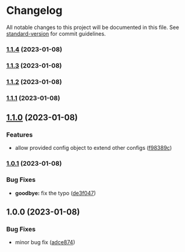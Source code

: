 # Changelog

All notable changes to this project will be documented in this file. See [standard-version](https://github.com/conventional-changelog/standard-version) for commit guidelines.

### [1.1.4](https://github.com/paruuy/maven-multimodule-structure-example/compare/v1.1.3...v1.1.4) (2023-01-08)

### [1.1.3](https://github.com/paruuy/maven-multimodule-structure-example/compare/v1.1.2...v1.1.3) (2023-01-08)

### [1.1.2](https://github.com/paruuy/maven-multimodule-structure-example/compare/v1.1.1...v1.1.2) (2023-01-08)

### [1.1.1](https://github.com/paruuy/maven-multimodule-structure-example/compare/v1.1.0...v1.1.1) (2023-01-08)

## [1.1.0](https://github.com/paruuy/maven-multimodule-structure-example/compare/v1.0.1...v1.1.0) (2023-01-08)


### Features

* allow provided config object to extend other configs ([f98389c](https://github.com/paruuy/maven-multimodule-structure-example/commit/f98389cbdc5ae0451b08bc924987aa4377c890b3))

### [1.0.1](https://github.com/paruuy/maven-multimodule-structure-example/compare/v1.0.0...v1.0.1) (2023-01-08)


### Bug Fixes

* **goodbye:** fix the typo ([de3f047](https://github.com/paruuy/maven-multimodule-structure-example/commit/de3f047a451fbcd313b3d49fb082829cd826dde0))

## 1.0.0 (2023-01-08)


### Bug Fixes

* minor bug fix ([adce874](https://github.com/paruuy/maven-multimodule-structure-example/commit/adce8749d010916fae836b0de5cb0d5ec26ec3b7))
